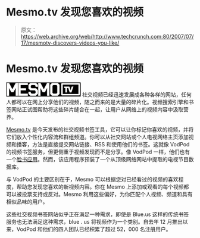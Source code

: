 # Mesmo.tv 发现您喜欢的视频

> 原文：<https://web.archive.org/web/http://www.techcrunch.com:80/2007/07/17/mesmotv-discovers-videos-you-like/>

# Mesmo.tv 发现您喜欢的视频

[![mesmotvlogo.png](img/4953211f30cdf99a3486e86a9bdadf40.png)](https://web.archive.org/web/20220818065946/http://mesmo.tv/) 社交视频已经迅速发展成各种各样的网站，任何人都可以在网上分享他们的视频，随之而来的是大量的碎片化。视频搜索引擎和书签网站正试图帮助将这些碎片缝合在一起，让用户从网络上的视频内容中汲取营养。

[Mesmo.tv](https://web.archive.org/web/20220818065946/http://mesmo.tv/) 是今天发布的社交视频书签工具，它可以让你标记你喜欢的视频，并将它们放入个性化内容流和群组频道。你可以从社交网站或个人电视网络主页添加视频和播客，方法是直接提交网站链接、RSS 和使用他们的书签。这就像 VodPod 的视频书签服务，但更侧重于视频发现而不是分享。像 VodPod 一样，他们也有一个[脸书应用](https://web.archive.org/web/20220818065946/http://apps.facebook.com/mesmotv/)。然而，该应用程序预装了一个从顶级网络网站中提取的电视节目数据库。

与 VodPod 的主要区别在于，Mesmo 可以根据您对已经看过的视频的喜欢程度，帮助您发现您喜欢的新视频内容。你在 Mesmo 上添加或观看的每个视频都可以被投票支持或反对。Mesmo 利用这些偏好，为你匹配个人视频、频道和具有相似品味的用户。

这些社交视频书签网站似乎正在满足一种需求，即使是 Blue.us 这样的传统书签服务也无法满足这种需求，blue . us 将视频作为一个类别。自去年 12 月推出以来，VodPod 和他们的四人团队已经积累了超过 52，000 名注册用户。